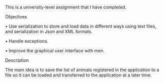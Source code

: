 This is a university-level assignment that I have completed.

Objectives

• Use serialization to store and load data in different ways using text files, and serialization in Json and XML formats.

• Handle exceptions.

• Improve the graphical user interface with men.

Description

The main idea is to save the list of animals registered in the application to a file so it can be
loaded and transferred to the application at a later time.
